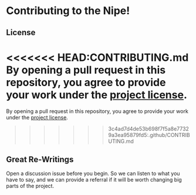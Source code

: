 # Contributing to the Nipe!


## License

<<<<<<< HEAD:CONTRIBUTING.md
By opening a pull request in this repository, you agree to provide your work under the [project license](LICENSE.md).
=======
By opening a pull request in this repository, you agree to provide your work under the [project license](../LICENSE.md).
>>>>>>> 3c4ad7d4de53b698f7f5a8e77329a3ea95879fd5:.github/CONTRIBUTING.md

## Great Re-Writings

Open a discussion issue before you begin. So we can listen to what you have to say, and we can provide a referral if it will be worth changing big parts of the project.
